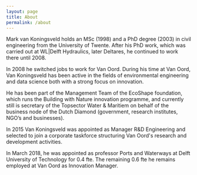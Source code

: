 ```yaml
---
layout: page
title: About
permalink: /about
---
```


<p>Mark van Koningsveld holds an MSc (1998) and a PhD degree (2003) in civil engineering from the University of Twente. After his PhD work, which was carried out at WL|Delft Hydraulics, later Deltares, he continued to work there until 2008.</p>

<p>In 2008 he switched jobs to work for Van Oord. During his time at Van Oord, Van Koningsveld has been active in the fields of environmental engineering and data science both with a strong focus on innovation.</p>

<p>He has been part of the Management Team of the EcoShape foundation, which runs the Building with Nature innovation programme, and currently still is secretary of the Topsector Water & Maritiem on behalf of the business node of the Dutch Diamond (government, research institutes, NGO’s and businesses).</p>

<p>In 2015 Van Koningsveld was appointed as Manager R&D Engineering and selected to join a corporate taskforce structuring Van Oord's research and development activities.</p>

<p>In March 2018, he was appointed as professor Ports and Waterways at Delft University of Technology for 0.4 fte. The remaining 0.6 fte he remains employed at Van Oord as Innovation Manager.</p>
